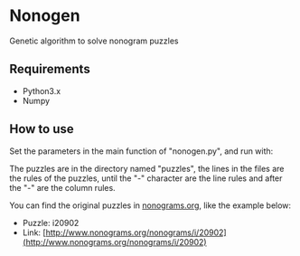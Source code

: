 # Nonogen

Genetic algorithm to solve nonogram puzzles

## Requirements

* Python3.x
* Numpy

## How to use

Set the parameters in the main function of "nonogen.py", and run with:

The puzzles are in the directory named "puzzles", the lines in the files are the rules of the puzzles, until the "-" character are the line rules and after the "-" are the column rules. 

You can find the original puzzles in [nonograms.org](http://www.nonograms.org), like the example below:

* Puzzle: i20902
* Link: [http://www.nonograms.org/nonograms/i/20902](http://www.nonograms.org/nonograms/i/20902)
